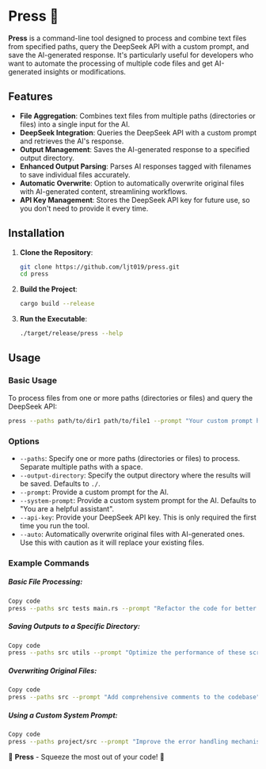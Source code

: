 # Press 🍇

**Press** is a command-line tool designed to process and combine text files from specified paths, query the DeepSeek API with a custom prompt, and save the AI-generated response. It's particularly useful for developers who want to automate the processing of multiple code files and get AI-generated insights or modifications.

## Features

- **File Aggregation**: Combines text files from multiple paths (directories or files) into a single input for the AI.
- **DeepSeek Integration**: Queries the DeepSeek API with a custom prompt and retrieves the AI's response.
- **Output Management**: Saves the AI-generated response to a specified output directory.
- **Enhanced Output Parsing**: Parses AI responses tagged with filenames to save individual files accurately.
- **Automatic Overwrite**: Option to automatically overwrite original files with AI-generated content, streamlining workflows.
- **API Key Management**: Stores the DeepSeek API key for future use, so you don't need to provide it every time.

## Installation

1. **Clone the Repository**:
   ```bash
   git clone https://github.com/ljt019/press.git
   cd press
   ```

2. **Build the Project**:
   ```bash
   cargo build --release
   ```

3. **Run the Executable**:
   ```bash
   ./target/release/press --help
   ```

## Usage

### Basic Usage

To process files from one or more paths (directories or files) and query the DeepSeek API:

```bash
press --paths path/to/dir1 path/to/file1 --prompt "Your custom prompt here" --api-key YOUR_API_KEY
```

### Options

- `--paths`: Specify one or more paths (directories or files) to process. Separate multiple paths with a space.
- `--output-directory`: Specify the output directory where the results will be saved. Defaults to `./`.
- `--prompt`: Provide a custom prompt for the AI.
- `--system-prompt`: Provide a custom system prompt for the AI. Defaults to "You are a helpful assistant".
- `--api-key`: Provide your DeepSeek API key. This is only required the first time you run the tool.
- `--auto`: Automatically overwrite original files with AI-generated ones. Use this with caution as it will replace your existing files.

### Example Commands

##### Basic File Processing:
```bash
Copy code
press --paths src tests main.rs --prompt "Refactor the code for better readability" --api-key YOUR_API_KEY
```

##### Saving Outputs to a Specific Directory:
```bash
Copy code
press --paths src utils --prompt "Optimize the performance of these scripts" --output-directory ./optimized_code
```

##### Overwriting Original Files:
```bash
Copy code
press --paths src --prompt "Add comprehensive comments to the codebase" --auto
```

##### Using a Custom System Prompt:
```bash
Copy code
press --paths project/src --prompt "Improve the error handling mechanisms" --system-prompt "You are a senior software engineer"
```

🍇 **Press** - Squeeze the most out of your code! 🍇